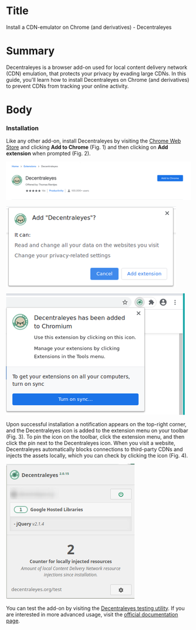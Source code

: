 # Title  #
Install a CDN-emulator on Chrome (and derivatives) - Decentraleyes

# Summary #

<!-- Websites are increasingly relying more on third-party free Content Delivery Networks (CDN) to speed up content delivery. -->
<!-- Although this is beneficial, it also poses a serious privacy risk since CDNs (e.g. Google Hosted Libraries), being -->
<!-- omnipresent on the web, have the capability to track your behaviour. -->

Decentraleyes is a browser add-on used for local content delivery network (CDN) emulation, that protects your privacy by
evading large CDNs. In this guide, you'll learn how to install Decentraleyes on Chrome (and derivatives) to prevent CDNs
from tracking your online activity.

# Body #

### Installation ###
Like any other add-on, install Decentraleyes by visiting the [Chrome Web
Store](https://chrome.google.com/webstore/detail/decentraleyes/ldpochfccmkkmhdbclfhpagapcfdljkj) and clicking **Add to
Chrome** (Fig. 1) and then clicking on **Add extension** when prompted (Fig. 2).

![Fig. 1: Download uBlock Origin](../images/Chrome/decentraleyes-add.png?raw=true)

![Fig. 2: Add Decentraleyes to Chrome](../images/Chrome/decentraleyes-prompt.png?raw=true)

![Fig. 3: Notification of successful installation](../images/Chrome/decentraleyes-notify.png?raw=true)

Upon successful installation a notification appears on the top-right corner, and the Decentraleyes icon is added to the
extension menu on your toolbar (Fig. 3). To pin the icon on the toolbar, click the extension menu, and then click the
pin next to the Decentraleyes icon. When you visit a website, Decentraleyes automatically blocks connections to
third-party CDNs and injects the assets locally, which you can check by clicking the icon (Fig. 4).

![Fig. 4: Decentraleyes pop-up interface](../images/Chrome/decentraleyes-test.png?raw=true)

You can test the add-on by visiting the [Decentraleyes testing utility](https://decentraleyes.org/test/). If you are
interested in more advanced usage, visit the [official documentation
page](https://git.synz.io/Synzvato/decentraleyes/-/wikis/).
